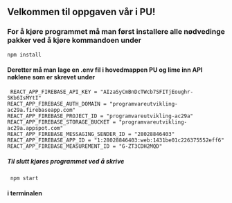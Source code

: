 ## Velkommen til oppgaven vår i PU!

### For å kjøre programmet må man først installere alle nødvedinge pakker ved å kjøre kommandoen under

<pre><code>npm install</code></pre>

#### Deretter må man lage en .env fil i hovedmappen PU og lime inn API nøklene som er skrevet under

<pre><code> REACT_APP_FIREBASE_API_KEY = "AIzaSyCmBnDcTWcb7SFITjEoughr-SKb6IsMYtI"
REACT_APP_FIREBASE_AUTH_DOMAIN = "programvareutvikling-ac29a.firebaseapp.com"
REACT_APP_FIREBASE_PROJECT_ID = "programvareutvikling-ac29a"
REACT_APP_FIREBASE_STORAGE_BUCKET = "programvareutvikling-ac29a.appspot.com"
REACT_APP_FIREBASE_MESSAGING_SENDER_ID = "28028846403"
REACT_APP_FIREBASE_APP_ID = "1:28028846403:web:1431be01c226375552eff6"
REACT_APP_FIREBASE_MEASUREMENT_ID = "G-ZT3CDH2MQD" </code></pre> 

##### Til slutt kjøres programmet ved å skrive 

<pre><code> npm start </code></pre> 

#### i terminalen
